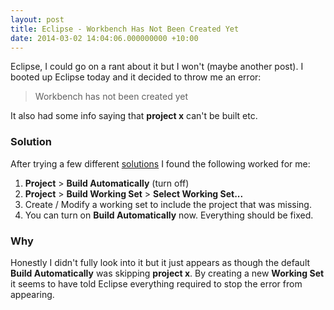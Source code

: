 ```yaml
---
layout: post
title: Eclipse - Workbench Has Not Been Created Yet
date: 2014-03-02 14:04:06.000000000 +10:00
---
```

Eclipse, I could go on a rant about it but I won't (maybe another post). I booted up Eclipse today and it decided to throw me an error:

> Workbench has not been created yet

It also had some info saying that **project x** can't be built etc.

### Solution

After trying a few different [solutions](http://stackoverflow.com/questions/13773582/workbench-has-not-been-created-yet-error-in-eclipse-plugin-programming) I found the following worked for me:

1. **Project** > **Build Automatically** (turn off)
2. **Project** > **Build Working Set** > **Select Working Set...**
3. Create / Modify a working set to include the project that was missing.
4. You can turn on **Build Automatically** now. Everything should be fixed.

### Why
Honestly I didn't fully look into it but it just appears as though the default **Build Automatically** was skipping **project x**. By creating a new **Working Set** it seems to have told Eclipse everything required to stop the error from appearing.
